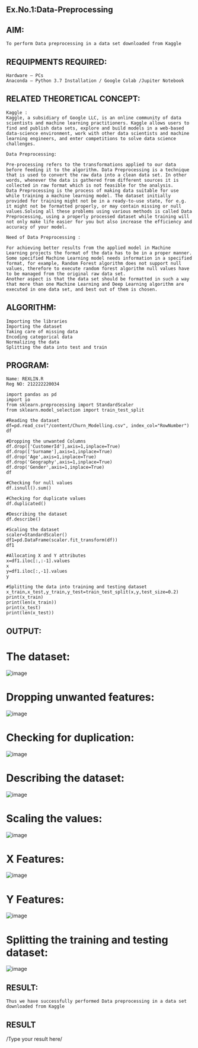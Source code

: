 ## Ex.No.1:Data-Preprocessing
## AIM:
```
To perform Data preprocessing in a data set downloaded from Kaggle
```
## REQUIPMENTS REQUIRED:
```
Hardware – PCs
Anaconda – Python 3.7 Installation / Google Colab /Jupiter Notebook
```
## RELATED THEORETICAL CONCEPT:
```
Kaggle :
Kaggle, a subsidiary of Google LLC, is an online community of data scientists and machine learning practitioners. Kaggle allows users to find and publish data sets, explore and build models in a web-based data-science environment, work with other data scientists and machine learning engineers, and enter competitions to solve data science challenges.

Data Preprocessing:

Pre-processing refers to the transformations applied to our data before feeding it to the algorithm. Data Preprocessing is a technique that is used to convert the raw data into a clean data set. In other words, whenever the data is gathered from different sources it is collected in raw format which is not feasible for the analysis.
Data Preprocessing is the process of making data suitable for use while training a machine learning model. The dataset initially provided for training might not be in a ready-to-use state, for e.g. it might not be formatted properly, or may contain missing or null values.Solving all these problems using various methods is called Data Preprocessing, using a properly processed dataset while training will not only make life easier for you but also increase the efficiency and accuracy of your model.

Need of Data Preprocessing :

For achieving better results from the applied model in Machine Learning projects the format of the data has to be in a proper manner. Some specified Machine Learning model needs information in a specified format, for example, Random Forest algorithm does not support null values, therefore to execute random forest algorithm null values have to be managed from the original raw data set.
Another aspect is that the data set should be formatted in such a way that more than one Machine Learning and Deep Learning algorithm are executed in one data set, and best out of them is chosen.
```

## ALGORITHM:
```
Importing the libraries
Importing the dataset
Taking care of missing data
Encoding categorical data
Normalizing the data
Splitting the data into test and train
```
## PROGRAM:
```
Name: REXLIN.R
Reg NO: 212222220034
```
```#importing libraries
import pandas as pd
import io
from sklearn.preprocessing import StandardScaler
from sklearn.model_selection import train_test_split

#Reading the dataset
df=pd.read_csv("/content/Churn_Modelling.csv", index_col="RowNumber")
df

#Dropping the unwanted Columns
df.drop(['CustomerId'],axis=1,inplace=True)
df.drop(['Surname'],axis=1,inplace=True)
df.drop('Age',axis=1,inplace=True)
df.drop('Geography',axis=1,inplace=True)
df.drop('Gender',axis=1,inplace=True)
df

#Checking for null values
df.isnull().sum()

#Checking for duplicate values
df.duplicated()

#Describing the dataset
df.describe()

#Scaling the dataset
scaler=StandardScaler()
df1=pd.DataFrame(scaler.fit_transform(df))
df1

#Allocating X and Y attributes
x=df1.iloc[:,:-1].values
x
y=df1.iloc[:,-1].values
y

#Splitting the data into training and testing dataset
x_train,x_test,y_train,y_test=train_test_split(x,y,test_size=0.2)
print(x_train)
print(len(x_train))
print(x_test)
print(len(x_test))
```
## OUTPUT:

# The dataset:

![image](https://github.com/rexlinrajan2004/Ex.No.1---Data-Preprocessing/assets/119406566/7319ee8f-ff71-4e5f-afc7-91c3fd781cc9)

# Dropping unwanted features:

![image](https://github.com/rexlinrajan2004/Ex.No.1---Data-Preprocessing/assets/119406566/4e851d94-3041-49a4-bd48-6bfc4c43ff42)

# Checking for duplication:

![image](https://github.com/rexlinrajan2004/Ex.No.1---Data-Preprocessing/assets/119406566/dae62941-9457-4240-94d7-2500fd85b9f4)

# Describing the dataset:

![image](https://github.com/rexlinrajan2004/Ex.No.1---Data-Preprocessing/assets/119406566/30a2e8b2-3b93-421f-a2bd-37a829f56488)

# Scaling the values:

![image](https://github.com/rexlinrajan2004/Ex.No.1---Data-Preprocessing/assets/119406566/c238998d-631d-4876-b2a7-156834eaa0c6)

# X Features:

![image](https://github.com/rexlinrajan2004/Ex.No.1---Data-Preprocessing/assets/119406566/d62b3cdc-31fb-4819-b6a7-7a64cc0b532b)

# Y Features:

![image](https://github.com/rexlinrajan2004/Ex.No.1---Data-Preprocessing/assets/119406566/a85f845b-ecae-40f5-8e6b-0ae83b95dff4)

# Splitting the training and testing dataset:

![image](https://github.com/rexlinrajan2004/Ex.No.1---Data-Preprocessing/assets/119406566/8a070022-09a6-4846-aec6-0e47184276ed)

## RESULT:
```
Thus we have successfully performed Data preprocessing in a data set downloaded from Kaggle
```

## RESULT
/Type your result here/
